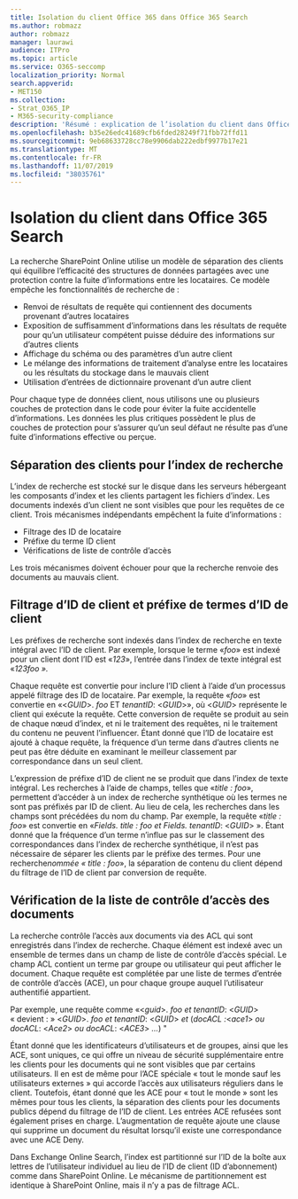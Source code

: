 ```yaml
---
title: Isolation du client Office 365 dans Office 365 Search
ms.author: robmazz
author: robmazz
manager: laurawi
audience: ITPro
ms.topic: article
ms.service: O365-seccomp
localization_priority: Normal
search.appverid:
- MET150
ms.collection:
- Strat_O365_IP
- M365-security-compliance
description: 'Résumé : explication de l’isolation du client dans Office 365 Search.'
ms.openlocfilehash: b35e26edc41689cfb6fded28249f71fbb72ffd11
ms.sourcegitcommit: 9eb68633728cc78e9906dab222edbf9977b17e21
ms.translationtype: MT
ms.contentlocale: fr-FR
ms.lasthandoff: 11/07/2019
ms.locfileid: "38035761"
---
```

# <a name="tenant-isolation-in-office-365-search"></a>Isolation du client dans Office 365 Search

La recherche SharePoint Online utilise un modèle de séparation des clients qui équilibre l’efficacité des structures de données partagées avec une protection contre la fuite d’informations entre les locataires. Ce modèle empêche les fonctionnalités de recherche de :

- Renvoi de résultats de requête qui contiennent des documents provenant d’autres locataires
- Exposition de suffisamment d’informations dans les résultats de requête pour qu’un utilisateur compétent puisse déduire des informations sur d’autres clients
- Affichage du schéma ou des paramètres d’un autre client
- Le mélange des informations de traitement d’analyse entre les locataires ou les résultats du stockage dans le mauvais client
- Utilisation d’entrées de dictionnaire provenant d’un autre client

Pour chaque type de données client, nous utilisons une ou plusieurs couches de protection dans le code pour éviter la fuite accidentelle d’informations. Les données les plus critiques possèdent le plus de couches de protection pour s’assurer qu’un seul défaut ne résulte pas d’une fuite d’informations effective ou perçue.

## <a name="tenant-separation-for-the-search-index"></a>Séparation des clients pour l’index de recherche

L’index de recherche est stocké sur le disque dans les serveurs hébergeant les composants d’index et les clients partagent les fichiers d’index. Les documents indexés d’un client ne sont visibles que pour les requêtes de ce client. Trois mécanismes indépendants empêchent la fuite d’informations :

- Filtrage des ID de locataire
- Préfixe du terme ID client
- Vérifications de liste de contrôle d’accès

Les trois mécanismes doivent échouer pour que la recherche renvoie des documents au mauvais client.

## <a name="tenant-id-filtering-and-tenant-id-term-prefixing"></a>Filtrage d’ID de client et préfixe de termes d’ID de client

Les préfixes de recherche sont indexés dans l’index de recherche en texte intégral avec l’ID de client. Par exemple, lorsque le terme «*foo*» est indexé pour un client dont l’ID est «*123*», l’entrée dans l’index de texte intégral est «*123foo ».*

Chaque requête est convertie pour inclure l’ID client à l’aide d’un processus appelé filtrage des ID de locataire. Par exemple, la requête «*foo*» est convertie en «<*GUID*>. *foo* ET *tenantID*: <*GUID*>», où <*GUID*> représente le client qui exécute la requête. Cette conversion de requête se produit au sein de chaque nœud d’index, et ni le traitement des requêtes, ni le traitement du contenu ne peuvent l’influencer. Étant donné que l’ID de locataire est ajouté à chaque requête, la fréquence d’un terme dans d’autres clients ne peut pas être déduite en examinant le meilleur classement par correspondance dans un seul client.

L’expression de préfixe d’ID de client ne se produit que dans l’index de texte intégral. Les recherches à l’aide de champs, telles que «*title : foo*», permettent d’accéder à un index de recherche synthétique où les termes ne sont pas préfixés par ID de client. Au lieu de cela, les recherches dans les champs sont précédées du nom du champ. Par exemple, la requête «*title : foo*» est convertie en «*Fields. title : foo et Fields. tenantID*: <*GUID*> ». Étant donné que la fréquence d’un terme n’influe pas sur le classement des correspondances dans l’index de recherche synthétique, il n’est pas nécessaire de séparer les clients par le préfixe des termes. Pour une recherche*nommée « title : foo*», la séparation de contenu du client dépend du filtrage de l’ID de client par conversion de requête.

## <a name="document-access-control-list-checks"></a>Vérification de la liste de contrôle d’accès des documents

La recherche contrôle l’accès aux documents via des ACL qui sont enregistrés dans l’index de recherche. Chaque élément est indexé avec un ensemble de termes dans un champ de liste de contrôle d’accès spécial. Le champ ACL contient un terme par groupe ou utilisateur qui peut afficher le document. Chaque requête est complétée par une liste de termes d’entrée de contrôle d’accès (ACE), un pour chaque groupe auquel l’utilisateur authentifié appartient.

Par exemple, une requête comme «<*guid*>. *foo et tenantID*: <*GUID*> « devient : » <*GUID*>. *foo et tenantID*: <*GUID*> *et* (*docACL :*<*ace1*> *ou docACL*: <*Ace2*> *ou docACL*: <*ACE3*> *...*) "

Étant donné que les identificateurs d’utilisateurs et de groupes, ainsi que les ACE, sont uniques, ce qui offre un niveau de sécurité supplémentaire entre les clients pour les documents qui ne sont visibles que par certains utilisateurs. Il en est de même pour l’ACE spéciale « tout le monde sauf les utilisateurs externes » qui accorde l’accès aux utilisateurs réguliers dans le client. Toutefois, étant donné que les ACE pour « tout le monde » sont les mêmes pour tous les clients, la séparation des clients pour les documents publics dépend du filtrage de l’ID de client. Les entrées ACE refusées sont également prises en charge. L’augmentation de requête ajoute une clause qui supprime un document du résultat lorsqu’il existe une correspondance avec une ACE Deny.

Dans Exchange Online Search, l’index est partitionné sur l’ID de la boîte aux lettres de l’utilisateur individuel au lieu de l’ID de client (ID d’abonnement) comme dans SharePoint Online. Le mécanisme de partitionnement est identique à SharePoint Online, mais il n’y a pas de filtrage ACL.
